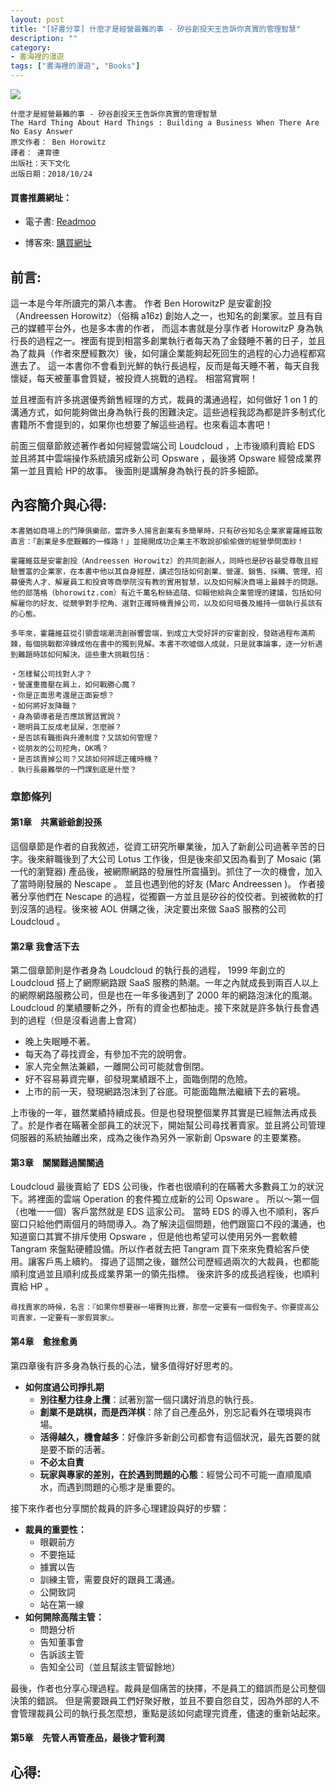 ```yaml
---
layout: post
title: "[好書分享] 什麼才是經營最難的事 - 矽谷創投天王告訴你真實的管理智慧"
description: ""
category: 
- 書海裡的漫遊
tags: ["書海裡的漫遊", "Books"]
---
```


<div><a href="http://moo.im/a/7adFLM" title="什麼才是經營最難的事"><img src="https://cdn.readmoo.com/cover/hc/ei9noek_210x315.jpg?v=0"></a></div>




```
什麼才是經營最難的事 - 矽谷創投天王告訴你真實的管理智慧
The Hard Thing About Hard Things : Building a Business When There Are No Easy Answer
原文作者： Ben Horowitz  
譯者： 連育德  
出版社：天下文化 
出版日期：2018/10/24
```

#### 買書推薦網址：

- 電子書: [Readmoo](http://moo.im/a/7adFLM)

- 博客來: [購買網址](https://www.books.com.tw/exep/assp.php/kkdailin/products/0010802878?sloc=main&utm_source=kkdailin&utm_medium=ap-books&utm_content=recommend&utm_campaign=ap-202106)


## 前言:

這一本是今年所讀完的第八本書。 作者  Ben HorowitzP 是安霍創投（Andreessen Horowitz）（俗稱 a16z) 創始人之一，也知名的創業家。並且有自己的媒體平台外，也是多本書的作者， 而這本書就是分享作者 HorowitzP 身為執行長的過程之一。裡面有提到相當多創業執行者每天為了金錢睡不著的日子，並且為了裁員（作者來歷經數次）後，如何讓企業能夠起死回生的過程的心力過程都寫進去了。 這一本書你不會看到光鮮的執行長過程，反而是每天睡不著，每天自我懷疑，每天被董事會質疑，被投資人挑戰的過程。 相當寫實啊！

並且裡面有許多挑選優秀銷售經理的方式，裁員的溝通過程，如何做好 1 on 1 的溝通方式，如何能夠做出身為執行長的困難決定。這些過程我認為都是許多制式化書籍所不會提到的，如果你也想要了解這些過程。也來看這本書吧！

前面三個章節敘述著作者如何經營雲端公司 Loudcloud ，上市後順利賣給 EDS 並且將其中雲端操作系統讀另成新公司 Opsware ，最後將 Opsware 經營成業界第一並且賣給 HP的故事。
後面則是講解身為執行長的許多細節。

## 內容簡介與心得:

```
本書猶如商場上的鬥陣俱樂部，當許多人揚言創業有多簡單時，只有矽谷知名企業家霍羅維茲敢直言：「創業是多麼艱難的一條路！」並揭開成功企業主不敢說卻偷偷做的經營學問面紗！

霍羅維茲是安霍創投（Andreessen Horowitz）的共同創辦人，同時也是矽谷最受尊敬且經驗豐富的企業家，在本書中他以其自身經歷，講述包括如何創業、營運、銷售、採購、管理、招募優秀人才、解雇員工和投資等商學院沒有教的實用智慧，以及如何解決商場上最棘手的問題。他的部落格（bhorowitz.com）有近千萬名粉絲追隨、仰賴他給與企業管理的建議，包括如何解雇你的好友、從競爭對手挖角、選對正確時機賣掉公司，以及如何培養及維持一個執行長該有的心態。

多年來，霍羅維茲從引領雲端潮流創辦響雲端，到成立大受好評的安霍創投，發跡過程布滿荊棘，每個挑戰都淬鍊成他在書中的獨到見解。本書不吹噓個人成就，只是就事論事，逐一分析遇到難題時該如何解決。這些重大挑戰包括：

‧怎樣幫公司找對人才？
‧營運重擔壓在肩上，如何戰勝心魔？
‧你是正面思考還是正面妄想？
‧如何將好友降職？
‧身為領導者是否應該實話實說？
‧聰明員工反成老鼠屎，怎麼辦？
‧是否該有職銜與升遷制度？又該如何管理？
‧從朋友的公司挖角，OK嗎？
‧是否該賣掉公司？又該如何辨認正確時機？
．執行長最難學的一門課到底是什麼？
```

### 章節條列

#### 第1章　共黨爺爺創投孫
這個章節是作者的自我敘述，從資工研究所畢業後，加入了新創公司過著辛苦的日字。後來辭職後到了大公司 Lotus 工作後，但是後來卻又因為看到了 Mosaic (第一代的瀏覽器) 產品後，被網際網路的發展性所震攝到。抓住了一次的機會，加入了當時剛發展的 Nescape 。 並且也遇到他的好友 (Marc Andreessen )。
作者接著分享他們在 Nescape 的過程，從獨霸一方並且是矽谷的佼佼者。到被微軟的打到沒落的過程。後來被 AOL 併購之後，決定要出來做 SaaS 服務的公司 Loudcloud 。

#### 第2章  我會活下去

第二個章節則是作者身為 Loudcloud 的執行長的過程， 1999 年創立的 Loudcloud 搭上了網際網路跟 SaaS 服務的熱潮。一年之內就成長到兩百人以上的網際網路服務公司，但是也在一年多後遇到了 2000 年的網路泡沫化的風潮。Loudcloud 的業績腰斬之外，所有的資金也都抽走。接下來就是許多執行長會遇到的過程（但是沒看過書上會寫）

- 晚上失眠睡不著。
- 每天為了尋找資金，有參加不完的說明會。
- 家人完全無法兼顧，一離開公司可能就會倒閉。
- 好不容易募資完畢，卻發現業績跟不上，面臨倒閉的危險。
- 上市的前一天，發現網路泡沫到了谷底。可能面臨無法繼續下去的窘境。

上市後的一年，雖然業績持續成長。但是也發現整個業界其實是已經無法再成長了。於是作者在瞞著全部員工的狀況下，開始幫公司尋找著賣家。並且將公司管理伺服器的系統抽離出來，成為之後作為另外一家新創 Opsware 的主要業務。

#### 第3章　關關難過關關過

 Loudcloud 最後賣給了 EDS 公司後，作者也很順利的在瞞著大多數員工ㄉ的狀況下。將裡面的雲端 Operation 的套件獨立成新的公司 Opsware 。 所以～第一個（也唯一一個）客戶當然就是 EDS 這家公司。 當時 EDS 的導入也不順利，客戶窗口只給他們兩個月的時間導入。為了解決這個問題，他們跟窗口不段的溝通，也知道窗口其實不排斥使用 Opsware ，但是他也希望可以使用另外一套軟體 Tangram 來盤點硬體設備。所以作者就去把 Tangram 買下來來免費給客戶使用。讓客戶馬上續約。 撐過了這關之後，雖然公司歷經過兩次的大裁員，也都能順利度過並且順利成長成業界第一的領先指標。 後來許多的成長過程後，也順利賣給 HP 。

```
尋找賣家的時候，名言：『如果你想要辦一場賽狗比賽，那麼一定要有一個假兔子。你要提高公司賣家，一定要有一家假買家』。
```

#### 第4章　愈挫愈勇

第四章後有許多身為執行長的心法，蠻多值得好好思考的。

- **如何度過公司掙扎期**
  - **別往壓力往身上攬**：試著別當一個只講好消息的執行長。
  - **創業不是跳棋，而是西洋棋**：除了自己產品外，別忘記看外在環境與市場。
  - **活得越久，機會越多**：好像許多新創公司都會有這個狀況，最先首要的就是要不斷的活著。
  - **不必太自責**
  - **玩家與專家的差別，在於遇到問題的心態**：經營公司不可能一直順風順水，而遇到問題的心態才是重要的。

接下來作者也分享關於裁員的許多心理建設與好的步驟：

- **裁員的重要性：**
  - 眼觀前方
  - 不要拖延
  - 據實以告
  - 訓練主管，需要良好的跟員工溝通。
  - 公開致詞
  - 站在第一線
- **如何開除高階主管：**
  - 問題分析
  - 告知董事會
  - 告訴該主管
  - 告知全公司（並且幫該主管留餘地）

最後，作者也分享心理過程。裁員是個痛苦的抉擇，不是員工的錯誤而是公司整個決策的錯誤。 但是需要跟員工們好聚好散，並且不要自怨自艾，因為外部的人不會管理裁員公司的執行長怎麼想，重點是該如何處理完資產，儘速的重新站起來。




#### 第5章　先管人再管產品，最後才管利潤



## 心得:



